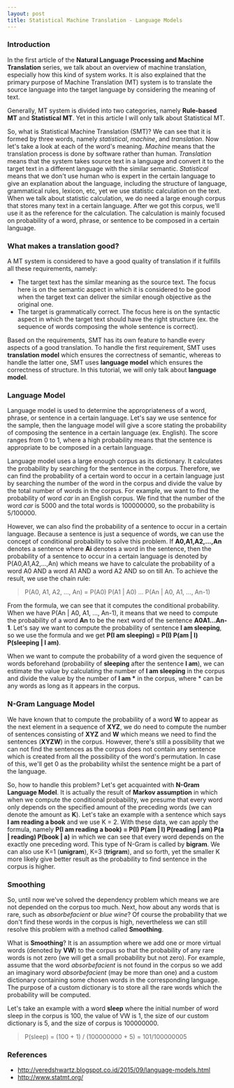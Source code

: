 ```yaml
---
layout: post
title: Statistical Machine Translation - Language Models
---
```


### Introduction

In the first article of the **Natural Language Processing and Machine Translation** series, we talk about an overview of machine translation, especially how this kind of system works. It is also explained that the primary purpose of Machine Translation (MT) system is to translate the source language into the target language by considering the meaning of text.

Generally, MT system is divided into two categories, namely **Rule-based MT** and **Statistical MT**. Yet in this article I will only talk about Statistical MT.

So, what is Statistical Machine Translation (SMT)? We can see that it is formed by three words, namely _statistical_, _machine_, and _translation_. Now let's take a look at each of the word's meaning. _Machine_ means that the translation process is done by software rather than human. _Translation_ means that the system takes source text in a language and convert it to the target text in a different language with the similar semantic. _Statistical_ means that we don't use human who is expert in the certain language to give an explanation about the language, including the structure of language, grammatical rules, lexicon, etc, yet we use statistic calculation on the text. When we talk about statistic calculation, we do need a large enough corpus that stores many text in a certain language. After we got this corpus, we'll use it as the reference for the calculation. The calculation is mainly focused on probability of a word, phrase, or sentence to be composed in a certain language.

### What makes a translation good?

A MT system is considered to have a good quality of translation if it fulfills all these requirements, namely:

<ul>
	<li>
		The target text has the similar meaning as the source text. The focus here is on the semantic aspect in which it is considered to be good when the target text can deliver the similar enough objective as the original one.
	</li>
	<li>
		The target is grammatically correct. The focus here is on the syntactic aspect in which the target text should have the right structure (ex. the sequence of words composing the whole sentence is correct).
	</li>
</ul>  

Based on the requirements, SMT has its own feature to handle every aspects of a good translation. To handle the first requirement, SMT uses **translation model** which ensures the correctness of semantic, whereas to handle the latter one, SMT uses **language model** which ensures the correctness of structure. In this tutorial, we will only talk about **language model**.

### Language Model

Language model is used to determine the appropriateness of a word, phrase, or sentence in a certain language. Let's say we use sentence for the sample, then the language model will give a score stating the probability of composing the sentence in a certain language (ex. English). The score ranges from 0 to 1, where a high probability means that the sentence is appropriate to be composed in a certain language.

Language model uses a large enough corpus as its dictionary. It calculates the probability by searching for the sentence in the corpus. Therefore, we can find the probability of a certain word to occur in a certain language just by searching the number of the word in the corpus and divide the value by the total number of words in the corpus. For example, we want to find the probability of word _car_ in an English corpus. We find that the number of the word _car_ is 5000 and the total words is 100000000, so the probability is 5/100000.

However, we can also find the probability of a sentence to occur in a certain language. Because a sentence is just a sequence of words, we can use the concept of conditional probability to solve this problem. If **A0,A1,A2,...,An** denotes a sentence where **Ai** denotes a word in the sentence, then the probability of a sentence to occur in a certain language is denoted by P(A0,A1,A2,...,An) which means we have to calculate the probability of a word A0 AND a word A1 AND a word A2 AND so on till An. To achieve the result, we use the chain rule: 

> P(A0, A1, A2, ..., An) = P(A0) P(A1 | A0) ... P(An | A0, A1, ..., An-1)

From the formula, we can see that it computes the conditional probability. When we have P(An | A0, A1, ..., An-1), it means that we need to compute the probability of a word **An** to be the next word of the sentence **A0A1...An-1**. Let's say we want to compute the probability of sentence **I am sleeping**, so we use the formula and we get **P(I am sleeping) = P(I) P(am | I) P(sleeping | I am)**.

When we want to compute the probability of a word given the sequence of words beforehand (probability of **sleeping** after the sentence **I am**), we can estimate the value by calculating the number of **I am sleeping** in the corpus and divide the value by the number of <b>I am *</b> in the corpus, where * can be any words as long as it appears in the corpus.

### N-Gram Language Model

We have known that to compute the probability of a word **W** to appear as the next element in a sequence of **XYZ**, we do need to compute the number of sentences consisting of **XYZ** and **W** which means we need to find the sentences (**XYZW**) in the corpus. However, there's still a possibility that we can not find the sentences as the corpus does not contain any sentence which is created from all the possibility of the word's permutation. In case of this, we'll get 0 as the probability whilst the sentence might be a part of the language.

So, how to handle this problem? Let's get acquainted with **N-Gram Language Model**. It is actually the result of **Markov assumption** in which when we compute the conditional probability, we presume that every word only depends on the specified amount of the preceding words (we can denote the amount as **K**). Let's take an example with a sentence which says **I am reading a book** and we use K = 2. With these data, we can apply the formula, namely **P(I am reading a book) = P(I) P(am | I) P(reading | am) P(a | reading) P(book | a)** in which we can see that every word depends on the exactly one preceding word. This type of N-Gram is called by **bigram**. We can also use K=1 (**unigram**), K=3 (**trigram**), and so forth, yet the smaller K more likely give better result as the probability to find sentence in the corpus is higher.

### Smoothing

So, until now we've solved the dependency problem which means we are not depended on the corpus too much. Next, how about any words that is rare, such as _absorbefacient_ or _blue wine_? Of course the probability that we don't find these words in the corpus is high, nevertheless we can still resolve this problem with a method called **Smoothing**.

What is **Smoothing**? It is an assumption where we add one or more virtual words (denoted by **VW**) to the corpus so that the probability of any rare words is not zero (we will get a small probability but not zero). For example, assume that the word _absorbefacient_ is not found in the corpus so we add an imaginary word _absorbefacient_ (may be more than one) and a custom dictionary containing some chosen words in the corresponding language. The purpose of a custom dictionary is to store all the rare words which the probability will be computed.

Let's take an example with a word **sleep** where the initial number of word sleep in the corpus is 100, the value of VW is 1, the size of our custom dictionary is 5, and the size of corpus is 100000000.

> P(sleep) = (100 + 1) / (100000000 + 5) = 101/100000005

### References

<ul>
	<li><a href="http://veredshwartz.blogspot.co.id/2015/09/language-models.html">http://veredshwartz.blogspot.co.id/2015/09/language-models.html</a></li>
	<li><a href="http://www.statmt.org/">http://www.statmt.org/</a></li>
</ul> 



 